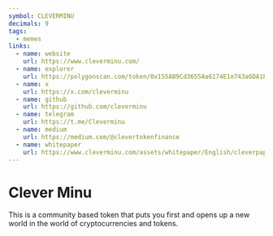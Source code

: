 ```yaml
---
symbol: CLEVERMINU
decimals: 9
tags:
  - memes
links:
  - name: website
    url: https://www.cleverminu.com/
  - name: explorer
    url: https://polygonscan.com/token/0x155AB9Cd3655Aa6174E1e743a6DA1E208762b03d
  - name: x
    url: https://x.com/cleverminu
  - name: github
    url: https://github.com/cleverminu
  - name: telegram
    url: https://t.me/Cleverminu
  - name: medium
    url: https://medium.com/@clevertokenfinance
  - name: whitepaper
    url: https://www.cleverminu.com/assets/whitepaper/English/cleverpaper.pdf
---
```


# Clever Minu

This is a community based token that puts you first and opens up a new world in the world of cryptocurrencies and tokens.
